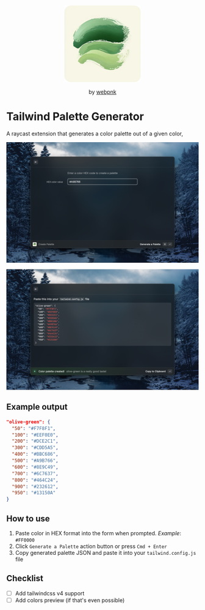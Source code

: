 <p align="center">
    <img src="./assets/extension-icon.png" width="200" height="200" />
</p>

<p align="center">
    by <a href="https://x.com/webpnk_dev">webpnk</a>
</p>

# Tailwind Palette Generator

A raycast extension that generates a color palette out of a given color, 

![screenshot](./screenshots/tailwind-palette-generator-1.png)

![screenshot](./screenshots/tailwind-palette-generator-2.png)

## Example output

```json
"olive-green": {
  "50": "#F7F8F1",
  "100": "#EEF0E0",
  "200": "#DCE2C1",
  "300": "#CDD5A5",
  "400": "#BBC686",
  "500": "#A9B766",
  "600": "#8E9C49",
  "700": "#6C7637",
  "800": "#464C24",
  "900": "#232612",
  "950": "#13150A"
}
```

## How to use

1. Paste color in HEX format into the form when prompted. _Example_: `#FF0000`
2. Click `Generate a Palette` action button or press `Cmd + Enter`
3. Copy generated palette JSON and paste it into your `tailwind.config.js` file

## Checklist

- [ ] Add tailwindcss v4 support
- [ ] Add colors preview (if that's even possible)